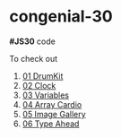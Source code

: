 # congenial-30
**#JS30** code

To check out
1. [01 DrumKit](<https://kaustubhd.github.io/congenial-30/01 DrumKit>)
2. [02 Clock](<https://kaustubhd.github.io/congenial-30/02 Clock>)
3. [03 Variables](<https://kaustubhd.github.io/congenial-30/03 Variables>)
4. [04 Array Cardio](<https://kaustubhd.github.io/congenial-30/04 Array Cardio>)
5. [05 Image Gallery](<https://kaustubhd.github.io/congenial-30/05 Image Gallery>)
6. [06 Type Ahead](<https://kaustubhd.github.io/congenial-30/06 Type Ahead>)
